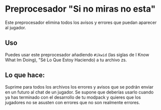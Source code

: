 # Preprocesador "Si no miras no esta"

Este preprocesador elimina todos los avisos y errores que puedan aparecer al jugador.

## Uso

Puedes usar este preprocesador añadiendo `#ikwid` (las siglas de I Know What Im Doing), "Sé Lo Que Estoy Haciendo) a tu archivo zs.

## Lo que hace:

Suprime para todos los archivos los errores y avisos que se podrán enviar en un futuro al chat de un jugador. Se supone que deberías usarlo cuando ya has terminado con el desarrollo de tu modpack y quieres que los jugadores no se asusten con errores que no son realmente errores.
